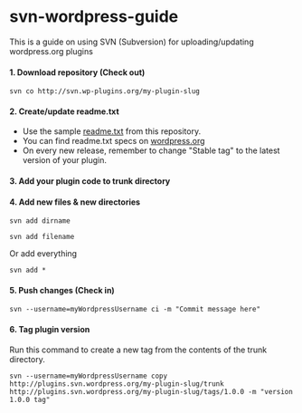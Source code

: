 # svn-wordpress-guide
This is a guide on using SVN (Subversion) for uploading/updating wordpress.org plugins

#### 1. Download repository (Check out)

```
svn co http://svn.wp-plugins.org/my-plugin-slug
```

#### 2. Create/update readme.txt
- Use the sample [readme.txt](readme.txt) from this repository.
- You can find readme.txt specs on [wordpress.org](https://developer.wordpress.org/plugins/wordpress-org/how-your-readme-txt-works/)
- On every new release, remember to change "Stable tag" to the latest version of your plugin.

#### 3. Add your plugin code to trunk directory
#### 4. Add new files & new directories
```
svn add dirname
```
```
svn add filename
```
Or add everything
```
svn add *
```
#### 5. Push changes (Check in)
```
svn --username=myWordpressUsername ci -m "Commit message here"
```
#### 6. Tag plugin version
Run this command to create a new tag from the contents of the trunk directory.
```
svn --username=myWordpressUsername copy http://plugins.svn.wordpress.org/my-plugin-slug/trunk http://plugins.svn.wordpress.org/my-plugin-slug/tags/1.0.0 -m "version 1.0.0 tag"
```
